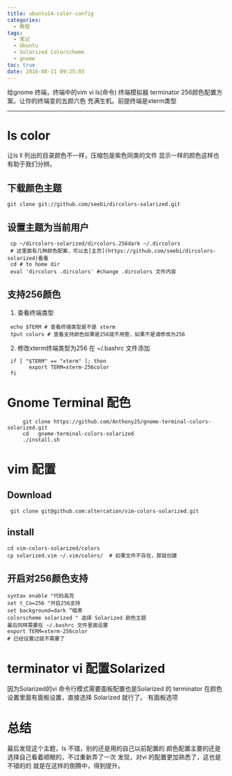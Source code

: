 ```yaml
---
title: ubuntu14-color-config
categories:
  - 教程
tags:
  - 笔记
  - Ubuntu
  - Solarized Colorscheme
  - gnome
toc: true
date: 2016-08-11 09:25:03
---
```


给gnome 终端，终端中的vim vi ls(命令) 终端模拟器
terminator 256颜色配置方案。让你的终端变的五颜六色
充满生机。前提终端是xterm类型
<!--more-->

------
# ls color
让ls ll 列出的目录颜色不一样，压缩包是紫色同类的文件
显示一样的颜色这样也有助于我们分辨。
## 下载颜色主题
```
git clone git://github.com/seebi/dircolors-solarized.git
```
## 设置主题为当前用户
```
 cp ~/dircolors-solarized/dircolors.256dark ~/.dircolors
 # 这里面有几种颜色配案，可以去[主页](https://github.com/seebi/dircolors-solarized)看看
 cd # to home dir
 eval 'dircolors .dircolors' #change .dircolors 文件内容
```
## 支持256颜色
1. 查看终端类型
```
 echo $TERM # 查看终端类型是不是 xterm 
 tput colors # 查看支持颜色如果是256就不用管，如果不是请修改为256
``` 
2. 修改xterm终端类型为256 
在 ~/.bashrc 文件添加
```
 if [ "$TERM" == "xterm" ]; then
       export TERM=xterm-256color
 fi
```
# Gnome Terminal 配色
```
     git clone https://github.com/Anthony25/gnome-terminal-colors-solarized.git
     cd   gnome-terminal-colors-solarized
     ./install.sh
```
# vim 配置

## Download
```
 git clone git@github.com:altercation/vim-colors-solarized.git
```
## install
```
cd vim-colors-solarized/colors
cp solarized.vim ~/.vim/colors/  # 如果文件不存在，那就创建
```
## 开启对256颜色支持
```
syntax enable "代码高亮
set t_Co=256 "开启256支持
set background=dark “暗黑
colorscheme solarized " 选择 Solarized 颜色主题
最后同样需要在 ~/.bashrc 文件里面设置 
export TERM=xterm-256color
# 已经设置过就不需要了
```
# terminator vi 配置Solarized 
因为Solarized的vi 命令行模式需要面板配置也是Solarized 的
terminator 在颜色设置里面有面板设置，直接选择 Solarized 
就行了。
有面板选项
# 总结
最后发现这个主题，ls 不错，别的还是用的自己以前配置的
颜色配置主要的还是选择自己看着顺眼的，不过重新弄了一次
发现，对vi 的配置更加熟悉了，这也是不错的的
就是在这样的倒腾中，得到提升。
